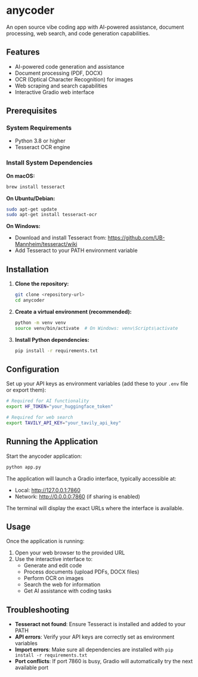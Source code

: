# anycoder

An open source vibe coding app with AI-powered assistance, document processing, web search, and code generation capabilities.

## Features

- AI-powered code generation and assistance
- Document processing (PDF, DOCX)
- OCR (Optical Character Recognition) for images
- Web scraping and search capabilities
- Interactive Gradio web interface

## Prerequisites

### System Requirements

- Python 3.8 or higher
- Tesseract OCR engine

### Install System Dependencies

**On macOS:**
```bash
brew install tesseract
```

**On Ubuntu/Debian:**
```bash
sudo apt-get update
sudo apt-get install tesseract-ocr
```

**On Windows:**
- Download and install Tesseract from: https://github.com/UB-Mannheim/tesseract/wiki
- Add Tesseract to your PATH environment variable

## Installation

1. **Clone the repository:**
   ```bash
   git clone <repository-url>
   cd anycoder
   ```

2. **Create a virtual environment (recommended):**
   ```bash
   python -m venv venv
   source venv/bin/activate  # On Windows: venv\Scripts\activate
   ```

3. **Install Python dependencies:**
   ```bash
   pip install -r requirements.txt
   ```

## Configuration

Set up your API keys as environment variables (add these to your `.env` file or export them):

```bash
# Required for AI functionality
export HF_TOKEN="your_huggingface_token"

# Required for web search
export TAVILY_API_KEY="your_tavily_api_key"
```

## Running the Application

Start the anycoder application:

```bash
python app.py
```

The application will launch a Gradio interface, typically accessible at:
- Local: http://127.0.0.1:7860
- Network: http://0.0.0.0:7860 (if sharing is enabled)

The terminal will display the exact URLs where the interface is available.

## Usage

Once the application is running:

1. Open your web browser to the provided URL
2. Use the interactive interface to:
   - Generate and edit code
   - Process documents (upload PDFs, DOCX files)
   - Perform OCR on images
   - Search the web for information
   - Get AI assistance with coding tasks

## Troubleshooting

- **Tesseract not found**: Ensure Tesseract is installed and added to your PATH
- **API errors**: Verify your API keys are correctly set as environment variables
- **Import errors**: Make sure all dependencies are installed with `pip install -r requirements.txt`
- **Port conflicts**: If port 7860 is busy, Gradio will automatically try the next available port